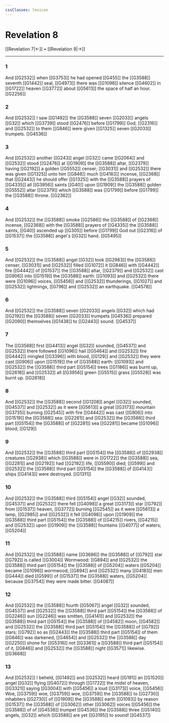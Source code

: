 ```yaml
---
cssClasses: lexicon
---
```

# Revelation 8

[[Revelation 7|←]] • [[Revelation 9|→]]

---

### 1
And [[G2532]] when [[G3753]] he had opened [[G455]] the [[G3588]] seventh [[G1442]] seal, [[G4973]] there was [[G1096]] silence [[G4602]] in [[G1722]] heaven [[G3772]] about [[G5613]] the space of half an hour. [[G2256]]

### 2
And [[G2532]] I saw [[G1492]] the [[G3588]] seven [[G2033]] angels [[G32]] which [[G3739]] stood [[G2476]] before [[G1799]] God; [[G2316]] and [[G2532]] to them [[G846]] were given [[G1325]] seven [[G2033]] trumpets. [[G4536]]

### 3
And [[G2532]] another [[G243]] angel [[G32]] came [[G2064]] and [[G2532]] stood [[G2476]] at [[G1909]] the [[G3588]] altar, [[G2379]] having [[G2192]] a golden [[G5552]] censer; [[G3031]] and [[G2532]] there was given [[G1325]] unto him [[G846]] much [[G4183]] incense, [[G2368]] that [[G2443]] he should offer [[G1325]] with the [[G3588]] prayers of [[G4335]] all [[G3956]] saints [[G40]] upon [[G1909]] the [[G3588]] golden [[G5552]] altar [[G2379]] which [[G3588]] was [[G1799]] before [[G1799]] the [[G3588]] throne. [[G2362]]

### 4
And [[G2532]] the [[G3588]] smoke [[G2586]] the [[G3588]] of [[G2368]] incense, [[G2368]] with the [[G3588]] prayers of [[G4335]] the [[G3588]] saints, [[G40]] ascended up [[G305]] before [[G1799]] God out [[G2316]] of [[G1537]] the [[G3588]] angel's [[G32]] hand. [[G5495]]

### 5
And [[G2532]] the [[G3588]] angel [[G32]] took [[G2983]] the [[G3588]] censer, [[G3031]] and [[G2532]] filled [[G1072]] it [[G846]] with [[G4442]] fire [[G4442]] of [[G1537]] the [[G3588]] altar, [[G2379]] and [[G2532]] cast [[G906]] into [[G1519]] the [[G3588]] earth: [[G1093]] and [[G2532]] there were [[G1096]] voices, [[G5456]] and [[G2532]] thunderings, [[G1027]] and [[G2532]] lightnings, [[G796]] and [[G2532]] an earthquake. [[G4578]]

### 6
And [[G2532]] the [[G3588]] seven [[G2033]] angels [[G32]] which had [[G2192]] the [[G3588]] seven [[G2033]] trumpets [[G4536]] prepared [[G2090]] themselves [[G1438]] to [[G2443]] sound. [[G4537]]

### 7
The [[G3588]] first [[G4413]] angel [[G32]] sounded, [[G4537]] and [[G2532]] there followed [[G1096]] hail [[G5464]] and [[G2532]] fire [[G4442]] mingled [[G3396]] with blood, [[G129]] and [[G2532]] they were cast [[G906]] upon [[G1519]] the of [[G3588]] earth: [[G1093]] and [[G2532]] the [[G3588]] third part [[G5154]] trees [[G1186]] was burnt up, [[G2618]] and [[G2532]] all [[G3956]] green [[G5515]] grass [[G5528]] was burnt up. [[G2618]]

### 8
And [[G2532]] the [[G3588]] second [[G1208]] angel [[G32]] sounded, [[G4537]] and [[G2532]] as it were [[G5613]] a great [[G3173]] mountain [[G3735]] burning [[G2545]] with fire [[G4442]] was cast [[G906]] into [[G1519]] the [[G3588]] sea: [[G2281]] and [[G2532]] the [[G3588]] third part [[G5154]] the [[G3588]] of [[G2281]] sea [[G2281]] became [[G1096]] blood; [[G129]]

### 9
And [[G2532]] the [[G3588]] third part [[G5154]] the [[G3588]] of [[G2938]] creatures [[G2938]] which [[G3588]] were in [[G1722]] the [[G3588]] sea, [[G2281]] and [[G2192]] had [[G2192]] life, [[G5590]] died; [[G599]] and [[G2532]] the [[G3588]] third part [[G5154]] the [[G3588]] of [[G4143]] ships [[G4143]] were destroyed. [[G1311]]

### 10
And [[G2532]] the [[G3588]] third [[G5154]] angel [[G32]] sounded, [[G4537]] and [[G2532]] there fell [[G4098]] a great [[G3173]] star [[G792]] from [[G1537]] heaven, [[G3772]] burning [[G2545]] as it were [[G5613]] a lamp, [[G2985]] and [[G2532]] it fell [[G4098]] upon [[G1909]] the [[G3588]] third part [[G5154]] the [[G3588]] of [[G4215]] rivers, [[G4215]] and [[G2532]] upon [[G1909]] the [[G3588]] fountains [[G4077]] of waters; [[G5204]]

### 11
And [[G2532]] the [[G3588]] name [[G3686]] the [[G3588]] of [[G792]] star [[G792]] is called [[G3004]] Wormwood: [[G894]] and [[G2532]] the [[G3588]] third part [[G5154]] the [[G3588]] of [[G5204]] waters [[G5204]] became [[G1096]] wormwood; [[G894]] and [[G2532]] many [[G4183]] men [[G444]] died [[G599]] of [[G1537]] the [[G3588]] waters, [[G5204]] because [[G3754]] they were made bitter. [[G4087]]

### 12
And [[G2532]] the [[G3588]] fourth [[G5067]] angel [[G32]] sounded, [[G4537]] and [[G2532]] the [[G3588]] third part [[G5154]] the [[G3588]] of [[G2246]] sun [[G2246]] was smitten, [[G4141]] and [[G2532]] the [[G3588]] third part [[G5154]] the [[G3588]] of [[G4582]] moon, [[G4582]] and [[G2532]] the [[G3588]] third part [[G5154]] the [[G3588]] of [[G792]] stars; [[G792]] so as [[G2443]] the [[G3588]] third part [[G5154]] of them [[G846]] was darkened, [[G4654]] and [[G2532]] the [[G3588]] day [[G2250]] shone for [[G5316]] not [[G3361]] a [[G3588]] third part [[G5154]] of it, [[G846]] and [[G2532]] the [[G3588]] night [[G3571]] likewise. [[G3668]]

### 13
And [[G2532]] I beheld, [[G1492]] and [[G2532]] heard [[G191]] an [[G1520]] angel [[G32]] flying [[G4072]] through [[G1722]] the midst of heaven, [[G3321]] saying [[G3004]] with [[G5456]] a loud [[G3173]] voice, [[G5456]] Woe, [[G3759]] woe, [[G3759]] woe, [[G3759]] the [[G3588]] to [[G2730]] inhabiters [[G2730]] of [[G1909]] the [[G3588]] earth [[G1093]] by reason [[G1537]] the [[G3588]] of [[G3062]] other [[G3062]] voices [[G5456]] the [[G3588]] of of [[G4536]] trumpet [[G4536]] the [[G3588]] three [[G5140]] angels, [[G32]] which [[G3588]] are yet [[G3195]] to sound! [[G4537]]